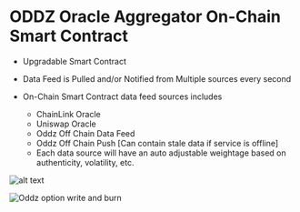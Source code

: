 # ODDZ Oracle Aggregator On-Chain Smart Contract

- Upgradable Smart Contract

- Data Feed is Pulled and/or Notified from Multiple sources every second

- On-Chain Smart Contract data feed sources includes

  - ChainLink Oracle
  - Uniswap Oracle
  - Oddz Off Chain Data Feed
  - Oddz Off Chain Push [Can contain stale data if service is offline]
  - Each data source will have an auto adjustable weightage based on authenticity, volatility, etc.

![alt text](https://user-images.githubusercontent.com/1021966/103983247-c7159c00-5139-11eb-8242-479a85115716.png?raw=true)

![Oddz option write and burn](https://user-images.githubusercontent.com/1021966/104671954-ab5b4a00-5693-11eb-970b-5be389e3c441.png)
